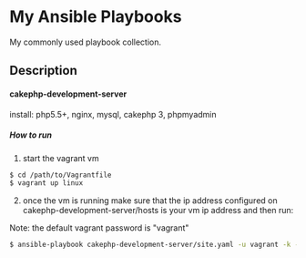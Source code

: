 # My Ansible Playbooks 

My commonly used playbook collection.

## Description
#### cakephp-development-server 
install: php5.5+, nginx, mysql, cakephp 3, phpmyadmin

##### How to run  
1) start the vagrant vm
```sh
$ cd /path/to/Vagrantfile
$ vagrant up linux
```

2) once the vm is running make sure that the ip address configured on cakephp-development-server/hosts is your vm
ip address and then run:

Note: the default vagrant password is "vagrant"

```sh
$ ansible-playbook cakephp-development-server/site.yaml -u vagrant -k -i cakephp-development-server/hosts
```